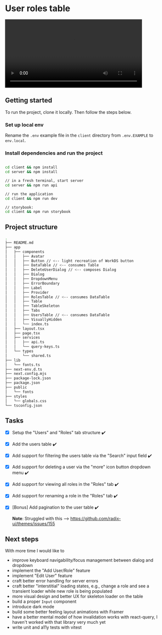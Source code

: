 # User roles table

<video src="https://github.com/user-attachments/assets/8b351757-0450-4a26-800b-dcbd978b0c33" width="450"></video>

## Getting started

To run the project, clone it locally. Then follow the steps below.

### Set up local env

Rename the `.env` example file in the `client` directory from `.env.EXAMPLE` to `env.local`.

### Install dependencies and run the project

```bash

cd client && npm install
cd server && npm install

// in a fresh terminal, start server
cd server && npm run api

// run the application
cd client && npm run dev

// storybook:
cd client && npm run storybook

```

## Project structure

```bash
.
├── README.md
├── app
│   ├── components
│   │   ├── Avatar
│   │   ├── Button // <-- light recreation of WorkDS button
│   │   ├── DataTable // <-- consumes Table
│   │   ├── DeleteUserDialog // <-- composes Dialog
│   │   ├── Dialog
│   │   ├── DropdownMenu
│   │   ├── ErrorBoundary
│   │   ├── Label
│   │   ├── Provider
│   │   ├── RolesTable // <-- consumes DataTable
│   │   ├── Table
│   │   ├── TableSkeleton
│   │   ├── Tabs
│   │   ├── UsersTable // <-- consumes DataTable
│   │   ├── VisuallyHidden
│   │   └── index.ts
│   ├── layout.tsx
│   ├── page.tsx
│   ├── services
│   │   ├── api.ts
│   │   └── query-keys.ts
│   └── types
│       └── shared.ts
├── lib
│   └── fonts.ts
├── next-env.d.ts
├── next.config.mjs
├── package-lock.json
├── package.json
├── public
│   └── fonts
├── styles
│   └── globals.css
└── tsconfig.json
```

## Tasks

- [x] Setup the "Users" and "Roles" tab structure ✔️
- [x] Add the users table ✔️
- [x] Add support for filtering the users table via the "Search" input field ✔️
- [x] Add support for deleting a user via the "more" icon button dropdown menu ✔️

- [x] Add support for viewing all roles in the "Roles" tab ✔️
- [x] Add support for renaming a role in the "Roles" tab ✔️
- [x] [Bonus] Add pagination to the user table ✔️

  **Note**: Struggled with this --> https://github.com/radix-ui/themes/issues/155

## Next steps

With more time I would like to

- improve keyboard navigability/focus management between dialog and dropdown
- implement the "Add User/Role" feature
- implement "Edit User" feature
- craft better error handling for server errors
- craft better "interstitial" loading states, e.g., change a role and see a transient loader while new role is being populated
- more visual design and better UX for skeleton loader on the table
- build a proper `Input` component
- introduce dark mode
- build some better feeling layout animations with Framer
- have a better mental model of how invalidation works with react-query, I haven't worked with that library very much yet
- write unit and a11y tests with vitest
